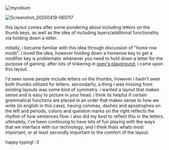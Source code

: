 ![mycelium](https://github.com/user-attachments/assets/aa4ca172-cfe3-4ad2-a193-dfaf54cbe8e5)

![Screenshot_20250419-065117](https://github.com/user-attachments/assets/2287698c-c21f-4d32-89b3-b75e2f774339)


this layout comes after some pondering about including letters on the thumb keys, as well as the idea of including layers/additional functionality via holding down a letter. 

initially, i became familiar with this idea through discussion of "home row mods". i loved the idea, however holding down a homerow key to get a modifier key is problematic whenever you need to hold down a letter for the purpose of gaming. after lots of tinkering in [oxey's playground](https://oxey.dev/playground/index.html), i came upon this layout.

i'd seen some people include letters on the thumbs, however i hadn't seen both thumbs utilized for letters. secondarily, a thing i was missing from existing layouts was some kind of symmetry. i wanted a layout that makes sense and is easy to picture in your head. i think its helpful if certain grammatical functions are placed in an order that makes sense to how we write (in english in this case), having commas, dashes and apostrophes on the left and periods, colons and question marks on the right reflects the rhythm of how sentences flow. i also did my best to reflect this in the letters. ultimately, i've been continuing to have lots of fun playing with the ways that we interface with our technology, and i think thats whats most important, or at least secondly important to the comfort of the layout.


happy typing! :3
